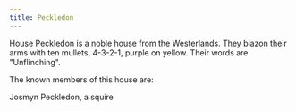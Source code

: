 ```yaml
---
title: Peckledon
---
```


House Peckledon is a noble house from the Westerlands. They blazon their arms with ten mullets, 4-3-2-1, purple on yellow. Their words are "Unflinching".

The known members of this house are:

Josmyn Peckledon, a squire



